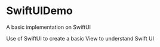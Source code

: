 # SwiftUIDemo
A basic implementation on SwiftUI

Use of SwiftUI to create a basic View to understand Swift UI
